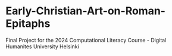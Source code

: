# Early-Christian-Art-on-Roman-Epitaphs
Final Project for the 2024 Computational Literacy Course - Digital Humanites University Helsinki
